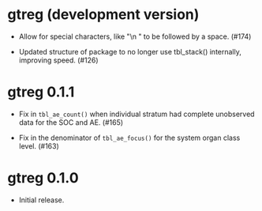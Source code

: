 # gtreg (development version)

* Allow for special characters, like "\n " to be followed by a space. (#174)
 
* Updated structure of package to no longer use tbl_stack() internally, improving speed. (#126)

# gtreg 0.1.1

* Fix in `tbl_ae_count()` when individual stratum had complete unobserved data for the SOC and AE. (#165)

* Fix in the denominator of `tbl_ae_focus()` for the system organ class level. (#163)

# gtreg 0.1.0

* Initial release.
